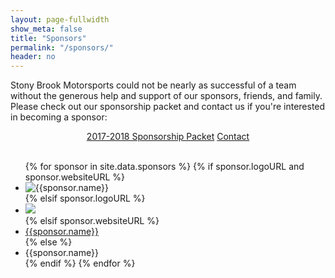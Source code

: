 ```yaml
---
layout: page-fullwidth
show_meta: false
title: "Sponsors"
permalink: "/sponsors/"
header: no
---
```

Stony Brook Motorsports could not be nearly as successful of a team without the generous help and support of our sponsors, friends, and family. Please check out our sponsorship packet and contact us if you're interested in becoming a sponsor:



<div style="text-align: center;">
<a href="{{site.baseurl}}/files/Sponsorship Packet 17-18.pdf" target="_blank" class="button small">2017-2018 Sponsorship Packet</a>
<a href="{{site.baseurl}}/contact/" class="button small success">Contact</a>
</div>

<br>

<ul class="medium-block-grid-4 small-block-grid-2">
{% for sponsor in site.data.sponsors %}
  {% if sponsor.logoURL and sponsor.websiteURL %}
  <li><a href="{{sponsor.websiteURL}}" target="_blank"><img border="0" alt="{{sponsor.name}}" src="{{ site.baseurl }}{{sponsor.logoURL}}" style="float: left;"></a></li>
  {% elsif sponsor.logoURL %}
  <li><img src="{{ site.baseurl }}{{sponsor.logoURL}}"></li>
  {% elsif sponsor.websiteURL %}
  <li><a href="{{sponsor.websiteURL}}" target="_blank">{{sponsor.name}}</a></li>
  {% else %}
  <li>{{sponsor.name}}</li>
  {% endif %}
{% endfor %}
</ul>
